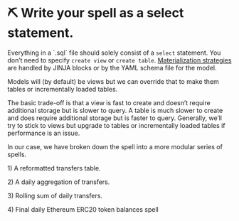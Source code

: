 # ⛏ Write your spell as a select statement.

Everything in a \`.sql\` file should solely consist of a `select` statement. You don’t need to specify `create view` or `create table`. [Materialization strategies](https://docs.getdbt.com/docs/building-a-dbt-project/building-models/materializations) are handled by JINJA blocks or by the YAML schema file for the model.

Models will (by default) be views but we can override that to make them tables or incrementally loaded tables.

The basic trade-off is that a view is fast to create and doesn’t require additional storage but is slower to query. A table is much slower to create and does require additional storage but is faster to query. Generally, we’ll try to stick to views but upgrade to tables or incrementally loaded tables if performance is an issue.

In our case, we have broken down the spell into a more modular series of spells.

1\) A reformatted transfers table.

2\) A daily aggregation of transfers.

3\) Rolling sum of daily transfers.

4\) Final daily Ethereum ERC20 token balances spell
